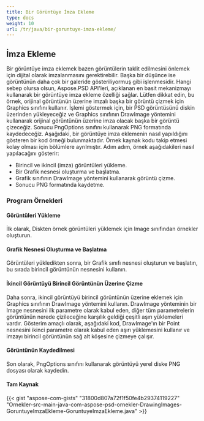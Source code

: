 ```yaml
---
title: Bir Görüntüye İmza Ekleme
type: docs
weight: 10
url: /tr/java/bir-goruntuye-imza-ekleme/
---
```


## **İmza Ekleme**


Bir görüntüye imza eklemek bazen görüntülerin taklit edilmesini önlemek için dijital olarak imzalanmasını gerektirebilir. Başka bir düşünce ise görüntünün daha çok bir galeride gösteriliyormuş gibi işlenmesidir. Hangi sebep olursa olsun, Aspose.PSD API'leri, açıklanan en basit mekanizmayı kullanarak bir görüntüye imza ekleme özelliği sağlar. Lütfen dikkat edin, bu örnek, orijinal görüntünün üzerine imzalı başka bir görüntü çizmek için Graphics sınıfını kullanır. İşlemi göstermek için, bir PSD görüntüsünü diskin üzerinden yükleyeceğiz ve Graphics sınıfının DrawImage yöntemini kullanarak orijinal görüntünün üzerine imza olacak başka bir görüntü çizeceğiz. Sonucu PngOptions sınıfını kullanarak PNG formatında kaydedeceğiz. Aşağıdaki, bir görüntüye imza eklemenin nasıl yapıldığını gösteren bir kod örneği bulunmaktadır. Örnek kaynak kodu takip etmesi kolay olması için bölümlere ayrılmıştır. Adım adım, örnek aşağıdakileri nasıl yapılacağını gösterir:

- Birincil ve ikincil (imza) görüntüleri yükleme.
- Bir Grafik nesnesi oluşturma ve başlatma.
- Grafik sınıfının DrawImage yöntemini kullanarak görüntü çizme.
- Sonucu PNG formatında kaydetme.
### **Program Örnekleri**
#### **Görüntüleri Yükleme**
İlk olarak, Diskten örnek görüntüleri yüklemek için Image sınıfından örnekler oluşturun.
#### **Grafik Nesnesi Oluşturma ve Başlatma**
Görüntüleri yükledikten sonra, bir Grafik sınıfı nesnesi oluşturun ve başlatın, bu sırada birincil görüntünün nesnesini kullanın.
#### **İkincil Görüntüyü Birincil Görüntünün Üzerine Çizme**
Daha sonra, ikincil görüntüyü birincil görüntünün üzerine eklemek için Graphics sınıfının DrawImage yöntemini kullanın. DrawImage yönteminin bir Image nesnesini ilk parametre olarak kabul eden, diğer tüm parametrelerin görüntünün nerede çizileceğine karşılık geldiği çeşitli aşırı yüklemeleri vardır. Gösterim amaçlı olarak, aşağıdaki kod, DrawImage'ın bir Point nesnesini ikinci parametre olarak kabul eden aşırı yüklemesini kullanır ve imzayı birincil görüntünün sağ alt köşesine çizmeye çalışır.
#### **Görüntünün Kaydedilmesi**
Son olarak, PngOptions sınıfını kullanarak görüntüyü yerel diske PNG dosyası olarak kaydedin.
#### **Tam Kaynak**
{{< gist "aspose-com-gists" "31800d807a72f1f50fe4b29374119227" "Ornekler-src-main-java-com-aspose-psd-ornekler-DrawingImages-GoruntuyeImzaEkleme-GoruntuyeImzaEkleme.java" >}}
